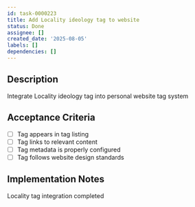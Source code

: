 ```yaml
---
id: task-0000223
title: Add Locality ideology tag to website
status: Done
assignee: []
created_date: '2025-08-05'
labels: []
dependencies: []
---
```


## Description

Integrate Locality ideology tag into personal website tag system

## Acceptance Criteria

- [ ] Tag appears in tag listing
- [ ] Tag links to relevant content
- [ ] Tag metadata is properly configured
- [ ] Tag follows website design standards

## Implementation Notes

Locality tag integration completed
